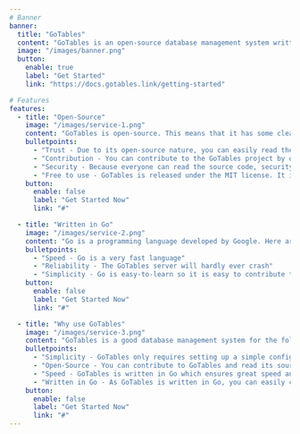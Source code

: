 ```yaml
---
# Banner
banner:
  title: "GoTables"
  content: "GoTables is an open-source database management system written in Go. It is easy-to-use and completely free."
  image: "/images/banner.png"
  button:
    enable: true
    label: "Get Started"
    link: "https://docs.gotables.link/getting-started"

# Features
features:
  - title: "Open-Source"
    image: "/images/service-1.png"
    content: "GoTables is open-source. This means that it has some clear advantages over non-free software. Some examples are"
    bulletpoints:
      - "Trust - Due to its open-source nature, you can easily read the GoTables source code"
      - "Contribution - You can contribute to the GoTables project by opening issues or merger requests"
      - "Security - Because everyone can read the source code, security issues can be seen and reported"
      - "Free to use - GoTables is released under the MIT license. It is free for personal and commercial use"
    button:
      enable: false
      label: "Get Started Now"
      link: "#"

  - title: "Written in Go"
    image: "/images/service-2.png"
    content: "Go is a programming language developed by Google. Here are some advantages compared to other languages"
    bulletpoints:
      - "Speed - Go is a very fast language"
      - "Reliability - The GoTables server will hardly ever crash"
      - "Simplicity - Go is easy-to-learn so it is easy to contribute to GoTables"
    button:
      enable: false
      label: "Get Started Now"
      link: "#"

  - title: "Why use GoTables"
    image: "/images/service-3.png"
    content: "GoTables is a good database management system for the following reasons"
    bulletpoints:
      - "Simplicity - GoTables only requires setting up a simple configuration file to get started"
      - "Open-Source - You can contribute to GoTables and read its source code"
      - "Speed - GoTables is written in Go which ensures great speed and reliability"
      - "Written in Go - As GoTables is written in Go, you can easily customize the code for your needs"
    button:
      enable: false
      label: "Get Started Now"
      link: "#"
---
```

